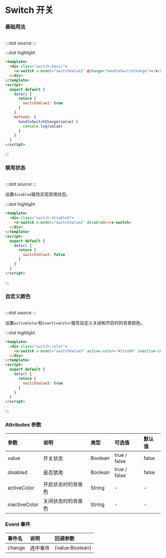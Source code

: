 # Switch 开关

### 基础用法

<br/>

<demo-block>
:::slot source
<switch-basic></switch-basic>
:::

:::slot highlight

```html
<template>
  <div class="switch-basic">
    <x-switch v-model="switchValue1" @change="handleSwitchChange"></x-switch>
  </div>
</template>
<script>
  export default {
    data() {
      return {
        switchValue1: true
      }
    },
    methods: {
      handleSwitchChange(value) {
        console.log(value)
      }
    }
  }
</script>
```

:::
</demo-block>

### 禁用状态

<br/>

<demo-block>
:::slot source
<switch-disabled></switch-disabled>
:::

设置`disabled`属性实现禁用状态。

:::slot highlight

```html
<template>
  <div class="switch-disabled">
    <x-switch v-model="switchValue2" disabled></x-switch>
  </div>
</template>
<script>
  export default {
    data() {
      return {
        switchValue2: false
      }
    }
  }
</script>
```

:::
</demo-block>

### 自定义颜色

<br/>

<demo-block>
:::slot source
<switch-color></switch-color>
:::

设置`activeColor`和`inactiveColor`属性自定义关闭和开启时的背景颜色。

:::slot highlight

```html
<template>
  <div class="switch-color">
    <x-switch v-model="switchValue3" active-color="#13ce66" inactive-color="#ff4949"></x-switch>
  </div>
</template>
<script>
  export default {
    data() {
      return {
        switchValue3: true
      }
    }
  }
</script>
```

:::
</demo-block>

### Attributes 参数

| 参数          | 说明               | 类型    | 可选值       | 默认值 |
| :------------ | :----------------- | :------ | :----------- | :----- |
| value         | 开关状态           | Boolean | true / false | false  |
| disabled      | 是否禁用           | Boolean | true / false | false  |
| activeColor   | 开启状态时的背景色 | String  | -            | -      |
| inactiveColor | 关闭状态时的背景色 | String  | -            | -      |

### Event 事件

| 事件名 | 说明     | 回调参数        |
| :----- | :------- | :-------------- |
| change | 选中事件 | (value:Boolean) |
